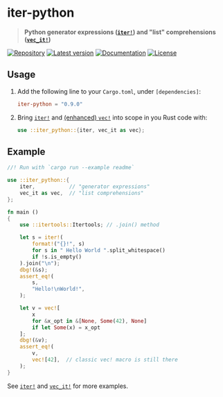 # iter-python

> **Python generator expressions ([`iter!`]) and "list" comprehensions ([`vec_it!`])**

[![Repository](https://img.shields.io/badge/repository-GitHub-brightgreen.svg)][Repository]
[![Latest version](https://img.shields.io/crates/v/iter-python.svg)][crates.io]
[![Documentation](https://docs.rs/iter-python/badge.svg)][Documentation]
[![License](https://img.shields.io/crates/l/iter-python.svg)](https://github.com/danielhenrymantilla/iter-python-rs#license)

## Usage

 1. Add the following line to your `Cargo.toml`, under `[dependencies]`:

    ```toml
    iter-python = "0.9.0"
    ```

 1. Bring [`iter!`] and [(enhanced) `vec!`][`vec_it!`] into scope in you Rust code with:

    ```rust
    use ::iter_python::{iter, vec_it as vec};
    ```

## Example

```rust
//! Run with `cargo run --example readme`

use ::iter_python::{
    iter,           // "generator expressions"
    vec_it as vec,  // "list comprehensions"
};

fn main ()
{
    use ::itertools::Itertools; // .join() method

    let s = iter!(
        format!("{}!", s)
        for s in " Hello World ".split_whitespace()
        if !s.is_empty()
    ).join("\n");
    dbg!(&s);
    assert_eq!(
        s,
        "Hello!\nWorld!",
    );

    let v = vec![
        x
        for &x_opt in &[None, Some(42), None]
        if let Some(x) = x_opt
    ];
    dbg!(&v);
    assert_eq!(
        v,
        vec![42],  // classic vec! macro is still there
    );
}
```

See [`iter!`] and [`vec_it!`] for more examples.

[`iter!`]: https://docs.rs/iter-python/0.9.0/iter_python/macro.iter.html
[`vec_it!`]: https://docs.rs/iter-python/0.9.0/iter_python/macro.vec_it.html

[Repository]: https://github.com/danielhenrymantilla/iter-python-rs
[Documentation]: https://docs.rs/iter-python
[crates.io]: https://crates.io/crates/iter-python
